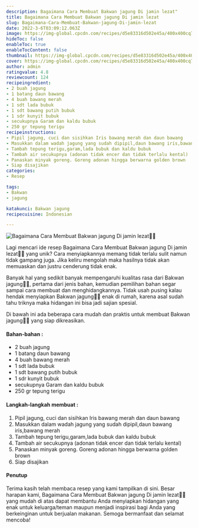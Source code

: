 ```yaml
---
description: Bagaimana Cara Membuat Bakwan jagung Di jamin lezat"
title: Bagaimana Cara Membuat Bakwan jagung Di jamin lezat
slug: Bagaimana-Cara-Membuat-Bakwan-jagung-Di-jamin-lezat
date: 2022-3-6T03:09:12.063Z
image: https://img-global.cpcdn.com/recipes/d5e83316d502e45a/400x400cq70/photo.jpg
hideToc: false
enableToc: true
enableTocContent: false
thumbnail: https://img-global.cpcdn.com/recipes/d5e83316d502e45a/400x400cq70/photo.jpg
cover: https://img-global.cpcdn.com/recipes/d5e83316d502e45a/400x400cq70/photo.jpg
author: admin
ratingvalue: 4.8
reviewcount: 124
recipeingredient:
- 2 buah jagung
- 1 batang daun bawang
- 4 buah bawang merah
- 1 sdt lada bubuk
- 1 sdt bawang putih bubuk
- 1 sdr kunyit bubuk
- secukupnya Garam dan kaldu bubuk
- 250 gr tepung terigu
recipeinstructions:
- Pipil jagung, cuci dan sisihkan Iris bawang merah dan daun bawang
- Masukkan dalam wadah jagung yang sudah dipipil,daun bawang iris,bawang merah
- Tambah tepung terigu,garam,lada bubuk dan kaldu bubuk
- Tambah air secukupnya (adonan tidak encer dan tidak terlalu kental)
- Panaskan minyak goreng. Goreng adonan hingga berwarna golden brown
- Siap disajikan
categories:
- Resep

tags:
- Bakwan
- jagung

katakunci: Bakwan jagung
recipecuisine: Indonesian

---
```


![Bagaimana Cara Membuat Bakwan jagung Di jamin lezat👩‍🍳](https://img-global.cpcdn.com/recipes/d5e83316d502e45a/400x400cq70/photo.jpg)

Lagi mencari ide resep Bagaimana Cara Membuat Bakwan jagung Di jamin lezat👩‍🍳 yang unik? Cara menyiapkannya memang tidak terlalu sulit namun tidak gampang juga. Jika keliru mengolah maka hasilnya tidak akan memuaskan dan justru cenderung tidak enak.

Banyak hal yang sedikit banyak mempengaruhi kualitas rasa dari Bakwan jagung👩‍🍳, pertama dari jenis bahan, kemudian pemilihan bahan segar sampai cara membuat dan menghidangkannya. Tidak usah pusing kalau hendak menyiapkan Bakwan jagung👩‍🍳 enak di rumah, karena asal sudah tahu triknya maka hidangan ini bisa jadi sajian spesial.

Di bawah ini ada beberapa cara mudah dan praktis untuk membuat Bakwan jagung👩‍🍳 yang siap dikreasikan.

<!--inarticleads1-->

#### Bahan-bahan :

- 2 buah jagung
- 1 batang daun bawang
- 4 buah bawang merah
- 1 sdt lada bubuk
- 1 sdt bawang putih bubuk
- 1 sdr kunyit bubuk
- secukupnya Garam dan kaldu bubuk
- 250 gr tepung terigu

<!--inarticleads2-->

#### Langkah-langkah membuat :

1. Pipil jagung, cuci dan sisihkan Iris bawang merah dan daun bawang
1. Masukkan dalam wadah jagung yang sudah dipipil,daun bawang iris,bawang merah
1. Tambah tepung terigu,garam,lada bubuk dan kaldu bubuk
1. Tambah air secukupnya (adonan tidak encer dan tidak terlalu kental)
1. Panaskan minyak goreng. Goreng adonan hingga berwarna golden brown
1. Siap disajikan

#### Penutup

Terima kasih telah membaca resep yang kami tampilkan di sini. Besar harapan kami, Bagaimana Cara Membuat Bakwan jagung Di jamin lezat👩‍🍳 yang mudah di atas dapat membantu Anda menyiapkan hidangan yang enak untuk keluarga/teman maupun menjadi inspirasi bagi Anda yang berkeinginan untuk berjualan makanan. Semoga bermanfaat dan selamat mencoba!
